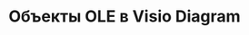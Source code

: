 ﻿---
title: Объекты OLE в Visio Diagram
type: docs
weight: 230
url: /ru/net/ole-objects-in-visio-diagram/
---
